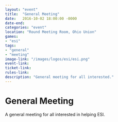 ```yaml
---
layout: "event"
title:  "General Meeting"
date:   2016-10-02 18:00:00 -0000
date-end:
categories: "event"
location: "Round Meeting Room, Ohio Union"
games:
- "esi"
tags:
- "general"
- "meeting"
image-link: "/images/logos/esi/esi.png"
event-link:
ticket-link:
rules-link:
description: "General meeting for all interested."
---
```

# General Meeting


A general meeting for all interested in helping ESI.
